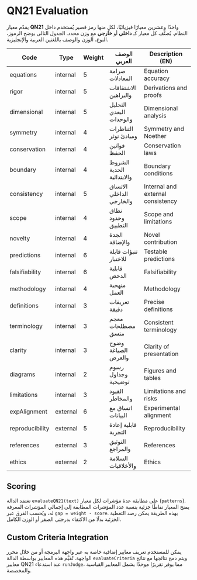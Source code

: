 # QN21 Evaluation

يقدّم معيار **QN21** واحدًا وعشرين معيارًا فيزيائيًا، لكلٍ منها رمز قصير
يُستخدم داخل النظام. يُصنَّف كل معيار كـ **داخلي** أو **خارجي** مع وزن محدد.
الجدول التالي يوضح الرموز، النوع، الوزن والوصف باللغتين العربية والإنجليزية.

| Code | Type | Weight | الوصف العربي | Description (EN) |
| ---- | ---- | ------ | ------------ | ---------------- |
| equations | internal | 5 | صرامة المعادلات | Equation accuracy |
| rigor | internal | 5 | الاشتقاقات والبراهين | Derivations and proofs |
| dimensional | internal | 5 | التحليل البعدي والوحدات | Dimensional analysis |
| symmetry | internal | 4 | التناظرات ومبادئ نوثر | Symmetry and Noether |
| conservation | internal | 4 | قوانين الحفظ | Conservation laws |
| boundary | internal | 4 | الشروط الحدية والابتدائية | Boundary conditions |
| consistency | internal | 5 | الاتساق الداخلي والخارجي | Internal and external consistency |
| scope | internal | 4 | نطاق وحدود التطبيق | Scope and limitations |
| novelty | internal | 4 | الجدة والإضافة | Novel contribution |
| predictions | internal | 6 | تنبؤات قابلة للاختبار | Testable predictions |
| falsifiability | internal | 6 | قابلية الدحض | Falsifiability |
| methodology | internal | 4 | منهجية العمل | Methodology |
| definitions | internal | 3 | تعريفات دقيقة | Precise definitions |
| terminology | internal | 3 | معجم مصطلحات متسق | Consistent terminology |
| clarity | internal | 3 | وضوح الصياغة والعرض | Clarity of presentation |
| diagrams | internal | 2 | رسوم وجداول توضيحية | Figures and tables |
| limitations | internal | 3 | القيود والمخاطر | Limitations and risks |
| expAlignment | external | 6 | اتساق مع البيانات | Experimental alignment |
| reproducibility | external | 5 | قابلية إعادة التجربة | Reproducibility |
| references | external | 3 | التوثيق والمراجع | References |
| ethics | external | 2 | السلامة والأخلاقيات | Ethics |

## Scoring
تعتمد الدالة `evaluateQN21(text)` على مطابقة عدة مؤشرات لكل معيار
(`patterns`). يمنح المعيار نقاطًا جزئية بنسبة عدد المؤشرات المطابقة إلى
إجمالي المؤشرات المعرفة له، ويُحسب الفرق عبر `gap = weight - score`.
بهذه الطريقة يمكن رصد التغطية الجزئية بدلًا من الاكتفاء بدرجتي الصفر أو
الوزن الكامل.

## Custom Criteria Integration

يمكن للمستخدم تعريف معايير إضافية خاصة به عبر واجهة البرمجة أو من خلال
محرر الواجهة. تُقيَّم هذه المعايير بواسطة الدالة `evaluateCriteria` ويتم
دمج نتائجها مع نتائج معايير QN21 عند استدعاء `runJudge`، مما يوفر تقريرًا
موحدًا يشمل المعايير القياسية والمخصصة.

